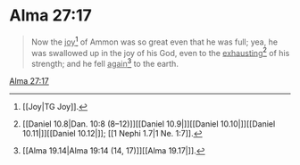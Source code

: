 # Alma 27:17

> Now the <u>joy</u>[^a] of Ammon was so great even that he was full; yea, he was swallowed up in the joy of his God, even to the <u>exhausting</u>[^b] of his strength; and he fell <u>again</u>[^c] to the earth.

[Alma 27:17](https://www.churchofjesuschrist.org/study/scriptures/bofm/alma/27?lang=eng&id=p17#p17)


[^a]: [[Joy|TG Joy]].  
[^b]: [[Daniel 10.8|Dan. 10:8 (8–12)]][[Daniel 10.9|]][[Daniel 10.10|]][[Daniel 10.11|]][[Daniel 10.12|]]; [[1 Nephi 1.7|1 Ne. 1:7]].  
[^c]: [[Alma 19.14|Alma 19:14 (14, 17)]][[Alma 19.17|]].  
